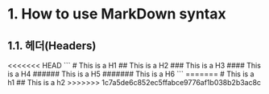 <h1>1. How to use MarkDown syntax</h1>
<h2>1.1. 헤더(Headers)</h2>
<<<<<<< HEAD
```
# This is a H1
## This is a H2
### This is a H3
#### This is a H4
###### This is a H5
####### This is a H6
```
=======
# This is a h1
## This is a h2
>>>>>>> 1c7a5de6c852ec5ffabce9776af1b038b2b3ac8c
